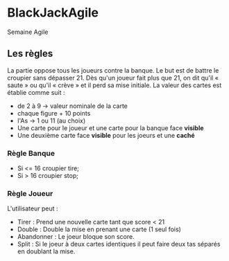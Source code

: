 # BlackJackAgile
Semaine Agile

## Les règles

La partie oppose tous les joueurs contre la banque. Le but est de battre le croupier sans dépasser 21. Dès qu'un joueur fait plus que 21, on dit qu'il « saute » ou qu'il « crève » et il perd sa mise initiale. La valeur des cartes est établie comme suit :

- de 2 à 9 → valeur nominale de la carte
- chaque figure + 10 points
- l'As → 1 ou 11 (au choix)
- Une carte pour le joueur et une carte pour la banque face **visible**
- Une deuxième carte face **visible** pour les joeurs et une **caché**

### Règle Banque
- Si <= 16 croupier tire;
- Si > 16 croupier stop;

### Règle Joueur
L'utilisateur peut : 
- Tirer : Prend une nouvelle carte tant que score < 21
- Double : Double la mise en prenant une carte (1 seul fois)
- Abandonner : Le joeur bloque son score. 
- Split :  Si le joeur à deux cartes identiques il peut faire deux tas séparés en doublant la mise.


